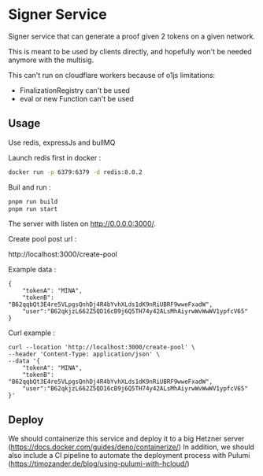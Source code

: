 # Signer Service

Signer service that can generate a proof given 2 tokens on a given network.

This is meant to be used by clients directly, and hopefully won't be needed
anymore with the multisig.

This can't run on cloudflare workers because of o1js limitations:

- FinalizationRegistry can't be used
- eval or new Function can't be used

## Usage

Use redis, expressJs and bullMQ

Launch redis first in docker :

```bash
docker run -p 6379:6379 -d redis:8.0.2
```

Buil and run :

```bash
pnpm run build
pnpm run start
```

The server with listen on http://0.0.0.0:3000/.

Create pool post url :

http://localhost:3000/create-pool

Example data :

```
{
    "tokenA": "MINA",
    "tokenB": "B62qqbQt3E4re5VLpgsQnhDj4R4bYvhXLds1dK9nRiUBRF9wweFxadW",
    "user":"B62qkjzL662Z5QD16cB9j6Q5TH74y42ALsMhAiyrwWvWwWV1ypfcV65"
}
```

Curl example :

```
curl --location 'http://localhost:3000/create-pool' \
--header 'Content-Type: application/json' \
--data '{
    "tokenA": "MINA",
    "tokenB": "B62qqbQt3E4re5VLpgsQnhDj4R4bYvhXLds1dK9nRiUBRF9wweFxadW",
    "user":"B62qkjzL662Z5QD16cB9j6Q5TH74y42ALsMhAiyrwWvWwWV1ypfcV65"
}'
```

## Deploy

We should containerize this service and deploy it to a big Hetzner server
(https://docs.docker.com/guides/deno/containerize/) In addition, we should also
include a CI pipeline to automate the deployment process with Pulumi
(https://timozander.de/blog/using-pulumi-with-hcloud/)
